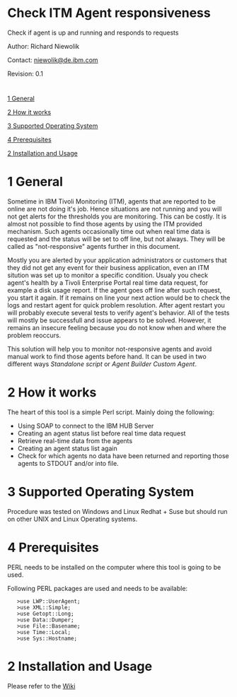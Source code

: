 # Check ITM Agent responsiveness
Check if agent is up and running and responds to requests

Author: Richard Niewolik

Contact: niewolik@de.ibm.com

Revision: 0.1

#

[1 General](#1-general)

[2 How it works](#2-how-it-works)

[3 Supported Operating System](#3-supported-operating-system)

[4 Prerequisites](#4-prerequisites)

[2 Installation and Usage ](#2-installation-and-usage)


#

1 General
=========

Sometime in IBM Tivoli Monitoring (ITM), agents that are reported to be online are not doing it's job. Hence situations are not running and you will not get alerts for the thresholds you are monitoring. This can be costly. It is almost not possible to find those agents by using the ITM provided mechanism. Such agents occasionally time out when real time data is requested and the status will be set to off line, but not always. They will be called as "not-responsive" agents further in this document.

Mostly you are alerted by your application administrators or customers that they did not get any event for their business application, even an ITM sitution was set up to monitor a specific condition. Usualy you check agent's health by a Tivoli Enterprise Portal real time data request, for example a disk usage report. If the agent goes off line after such request, you start it again. If it remains on line your next action would be to check the logs and restart agent for quick problem resolution. After agent restart you will probably execute several tests to verify agent's behavior. All of the tests will mostly be successfull and issue appears to be solved. However, it remains an insecure feeling because you do not know when and where the problem reoccurs. 

This solution will help you to monitor not-responsive agents and avoid manual work to find those agents before hand. It can be used in two different ways *Standalone script* or *Agent Builder Custom Agent*.

2 How it works
==============

The heart of this tool is a simple Perl script. Mainly doing the following:

   - Using SOAP to connect to the IBM HUB Server
   - Creating an agent status list before real time data request 
   - Retrieve real-time data from the agents 
   - Creating an agent status list again
   - Check for which agents no data have been returned and reporting those agents to STDOUT and/or into file.


3 Supported Operating System
============================

Procedure was tested on Windows and Linux Redhat + Suse but should run on other
UNIX and Linux Operating systems. 


4 Prerequisites
===============

PERL needs to be installed on the computer where this tool is going to be used.

Following PERL packages are used and needs to be available:

       >use LWP::UserAgent;
       >use XML::Simple;
       >use Getopt::Long;
       >use Data::Dumper;
       >use File::Basename;
       >use Time::Local;
       >use Sys::Hostname;

2 Installation and Usage
========================

Please refer to the [Wiki](https://github.com/ricniew/check-itm-agent-responsiveness/wiki)


